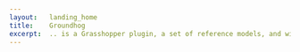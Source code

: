 ```yaml
---
layout:   landing_home
title:    Groundhog
excerpt:  .. is a Grasshopper plugin, a set of reference models, and wiki exploring the applications of computational design in landscape architecture.
---
```

